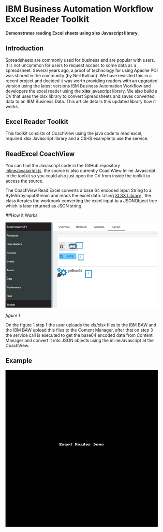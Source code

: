 # IBM Business Automation Workflow Excel Reader Toolkit
#### Demonstrates reading Excel sheets using xlsx Javascript library.

## Introduction
Spreadsheets are commonly used for business and are popular with users. It is not uncommon for users to request access to some data as a spreadsheet. Several years ago, a proof of technology for using Apache POI was shared in the community (by Neil Kolban). We have revisited this in a recent project and decided it was worth providing readers with an upgraded version using the latest versions IBM Business Automation Workflow and developers the excel reader using the **xlsx** javascript library. We also  build a CV that uses the xlsx library to convert Spreadsheets and saves converted data to an IBM Business Data. This article details this updated library how it works.
## Excel Reader Toolkit
This toolkit consists of CoachView using the java code to read excel, required xlsx Javascript library and a CSHS example to use the service.

## ReadExcel CoachView
You can find the Javascript code in the GitHub repository
[inlineJavascript.js](https://github.com/Jere201086/excel-reader-tk-jmmo/blob/main/js/inlineJavascript.js), the source is also currently CoachView Inline Javascript in the toolkit so you could also just open the CV from inside the toolkit to access the source.

The CoachView Read Excel converts a base 64 encoded input String to a ByteArrayInputStream and reads the excel data. Using [XLSX Library](https://www.npmjs.com/package/xlsx) , the class iterates the workbook converting the excel input to a JSONObject tree which is later returned as JSON string.

##How it Works

![figure 1](https://github.com/Jere201086/excel-reader-tk-jmmo/blob/main/img/excelReader1.png) 

*figure 1*

On the figure 1 step 1 the user uploads the xls/xlsx files to the IBM BAW and the IBM BAW upload this files to the Content Manager, after that on step 3 the service call is executed to get the base64 encoded data from Content Manager and convert it into JSON objects using the inlineJavascript at the CoachView.

## Example

![figure 2](https://github.com/Jere201086/excel-reader-tk-jmmo/blob/main/img/excelReader.gif) 
